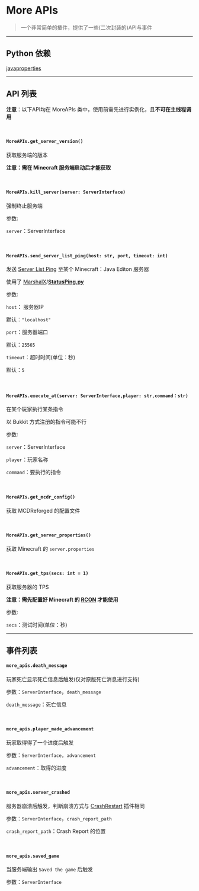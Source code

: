# More APIs

>   一个非常简单的插件，提供了一些(二次封装的)API与事件

---

## Python 依赖

[javaproperties](https://pypi.org/project/javaproperties/)

---

## API 列表

**注意**：以下API均在 MoreAPIs 类中，使用前需先进行实例化，且**不可在主线程调用**

&nbsp;

#### `MoreAPIs.get_server_version()`

获取服务端的版本

**注意：需在 Minecraft 服务端启动后才能获取**

&nbsp;

#### `MoreAPIs.kill_server(server: ServerInterface)`

强制终止服务端

参数:

`server`：ServerInterface

&nbsp;

#### `MoreAPIs.send_server_list_ping(host: str, port, timeout: int)`

发送 [Server List Ping](https://wiki.vg/Server_List_Ping) 至某个 Minecraft：Java Editon 服务器

使用了 [MarshalX](https://gist.github.com/MarshalX)/**[StatusPing.py](https://gist.github.com/MarshalX/40861e1d02cbbc6f23acd3eced9db1a0)**

参数:

`host`： 服务器IP

默认：`"localhost"`

`port`：服务器端口

默认：`25565`

`timeout`：超时时间(单位：秒)

默认：`5`

&nbsp;

#### `MoreAPIs.execute_at(server: ServerInterface,player: str,command：str)`

在某个玩家执行某条指令

以 Bukkit 方式注册的指令可能不行

参数:

`server`：ServerInterface

`player`：玩家名称

`command`：要执行的指令

&nbsp;

#### `MoreAPIs.get_mcdr_config()`

获取 MCDReforged 的配置文件

&nbsp;

#### `MoreAPIs.get_server_properties()`

获取 Minecraft 的 `server.properties`

&nbsp;

#### `MoreAPIs.get_tps(secs: int = 1)`

获取服务器的 TPS

**注意：需先配置好 Minecraft 的 [RCON](https://wiki.vg/RCON) 才能使用**

参数:

`secs`：测试时间(单位：秒)

---

## 事件列表

#### `more_apis.death_message`

玩家死亡显示死亡信息后触发(仅对原版死亡消息进行支持)

参数：`ServerInterface`，`death_message`

`death_message`：死亡信息

&nbsp;

#### `more_apis.player_made_advancement`

玩家取得得了一个进度后触发

参数：`ServerInterface`，`advancement`

`advancement`：取得的进度

&nbsp;

#### `more_apis.server_crashed`

服务器崩溃后触发，判断崩溃方式与 [CrashRestart](https://github.com/MCDReforged/CrashRestart) 插件相同

参数：`ServerInterface`，`crash_report_path`

`crash_report_path`：Crash Report 的位置

&nbsp;

#### `more_apis.saved_game`

当服务端输出 `Saved the game` 后触发

参数：`ServerInterface`
